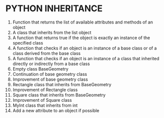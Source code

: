 # PYTHON INHERITANCE
1. Function that returns the list of available attributes and methods of an object
2. A class that inherits from the list object
3. A function that returns true if the object is exactly an instance of the specified class
4. A function that checks if an object is an instance of a base class or of a class derived from the base class
5. A function that checks if an object is an instance of a class that inherited directly or indirectly from a base class
6. Empty class BaseGeometry
7. Continuation of base geometry class
8. Improvement of base geometry class
9. Rectangle class that inherits from BaseGeometry
10. Improvement of Rectangle class
11. Square class that inherits from BaseGeometry
12. Improvement of Square class
13. MyInt class that inherits from int
14. Add a new attribute to an object if possible
